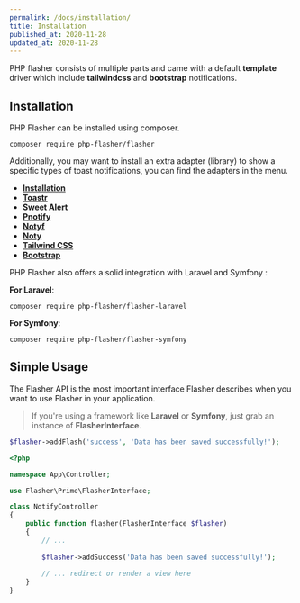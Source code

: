 ```yaml
---
permalink: /docs/installation/
title: Installation
published_at: 2020-11-28
updated_at: 2020-11-28
---
```


PHP flasher consists of multiple parts and came with a default __template__ driver which include __tailwindcss__ and __bootstrap__ notifications. 

## Installation

PHP Flasher can be installed using composer.

<pre class="snippet"><code>composer require php-flasher/flasher</code></pre>

Additionally, you may want to install an extra adapter (library) to show a specific types of toast notifications, you can find the adapters in the menu.

* **[Installation](/docs/installation/)**
* **[Toastr](/docs/adapter/toastr/)**
* **[Sweet Alert](/docs/adapter/sweet-alert/)**
* **[Pnotify](/docs/adapter/pnotify/)**
* **[Notyf](/docs/adapter/notyf/)**
* **[Noty](/docs/adapter/noty/)**
* **[Tailwind CSS](/docs/adapter/template/tailwindcss/)**
* **[Bootstrap](/docs/adapter/template/bootstrap/)**

PHP Flasher also offers a solid integration with Laravel and Symfony :

**For Laravel**:
<pre class="snippet"><code>composer require php-flasher/flasher-laravel</code></pre>

**For Symfony**:
<pre class="snippet"><code>composer require php-flasher/flasher-symfony</code></pre>

## Simple Usage

The Flasher API is the most important interface Flasher describes when you want to use Flasher in your application.

> If you're using a framework like __Laravel__ or __Symfony__, just grab an instance of __FlasherInterface__.

```php
$flasher->addFlash('success', 'Data has been saved successfully!');
```

```php
<?php

namespace App\Controller;

use Flasher\Prime\FlasherInterface;

class NotifyController
{
    public function flasher(FlasherInterface $flasher)
    {
        // ... 
        
        $flasher->addSuccess('Data has been saved successfully!');
        
        // ... redirect or render a view here
    }
}    
```